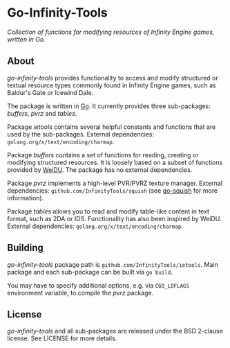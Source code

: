 # Go-Infinity-Tools
*Collection of functions for modifying resources of Infinity Engine games, written in Go.*

## About

*go-infinity-tools* provides functionality to access and modify structured or textual resource types commonly found in Infinity Engine games, such as Baldur's Gate or Icewind Dale.

The package is written in [Go](https://golang.org/). It currently provides three sub-packages: *buffers*, *pvrz* and *tables*.

Package *ietools* contains several helpful constants and functions that are used by the sub-packages. External dependencies: `golang.org/x/text/encoding/charmap`.

Package *buffers* contains a set of functions for reading, creating or modifying structured resources. It is loosely based on a subset of functions provided by [WeiDU](http://www.weidu.org/%7Ethebigg/README-WeiDU.html). The package has no external dependencies.

Package *pvrz* implements a high-level PVR/PVRZ texture manager. External dependencies: `github.com/InfinityTools/squish` (see [go-squish](http://github.com/InfinityTools/squish) for more information).

Package *tables* allows you to read and modify table-like content in text format, such as 2DA or IDS. Functionality has also been inspired by WeiDU. External dependencies: `golang.org/x/text/encoding/charmap`.

## Building

*go-infinity-tools* package path is `github.com/InfinityTools/ietools`. Main package and each sub-package can be built via `go build`.

You may have to specify additional options, e.g. via `CGO_LDFLAGS` environment variable, to compile the *pvrz* package.

## License

*go-infinity-tools* and all sub-packages are released under the BSD 2-clause license. See LICENSE for more details.
